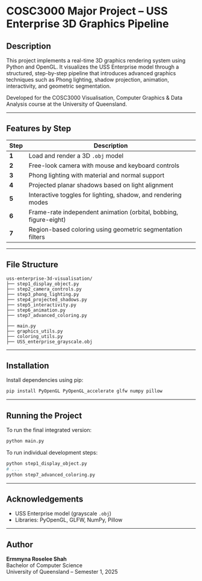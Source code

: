 
# COSC3000 Major Project – USS Enterprise 3D Graphics Pipeline

## Description

This project implements a real-time 3D graphics rendering system using Python and OpenGL. It visualizes the USS Enterprise model through a structured, step-by-step pipeline that introduces advanced graphics techniques such as Phong lighting, shadow projection, animation, interactivity, and geometric segmentation.

Developed for the COSC3000 Visualisation, Computer Graphics & Data Analysis course at the University of Queensland.

---

## Features by Step

| Step | Description |
|------|-------------|
| **1** | Load and render a 3D `.obj` model |
| **2** | Free-look camera with mouse and keyboard controls |
| **3** | Phong lighting with material and normal support |
| **4** | Projected planar shadows based on light alignment |
| **5** | Interactive toggles for lighting, shadow, and rendering modes |
| **6** | Frame-rate independent animation (orbital, bobbing, figure-eight) |
| **7** | Region-based coloring using geometric segmentation filters |

---

## File Structure

```
uss-enterprise-3d-visualisation/
├── step1_display_object.py
├── step2_camera_controls.py
├── step3_phong_lighting.py
├── step4_projected_shadows.py
├── step5_interactivity.py
├── step6_animation.py
├── step7_advanced_coloring.py
│
├── main.py
├── graphics_utils.py
├── coloring_utils.py
├── USS_enterprise_grayscale.obj
```

---

## Installation

Install dependencies using pip:

```bash
pip install PyOpenGL PyOpenGL_accelerate glfw numpy pillow
```

---

## Running the Project

To run the final integrated version:

```bash
python main.py
```

To run individual development steps:

```bash
python step1_display_object.py
# ...
python step7_advanced_coloring.py
```

---

## Acknowledgements

- USS Enterprise model (grayscale `.obj`)
- Libraries: PyOpenGL, GLFW, NumPy, Pillow

---

## Author

**Ermmyna Roselee Shah**  
Bachelor of Computer Science  
University of Queensland – Semester 1, 2025

